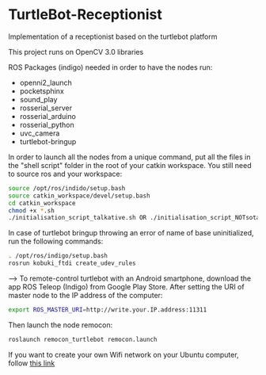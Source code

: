 # TurtleBot-Receptionist
Implementation of a receptionist based on the turtlebot platform

This project runs on OpenCV 3.0 libraries

ROS Packages (indigo) needed in order to have the nodes run:
  - openni2_launch
  - pocketsphinx
  - sound_play
  - rosserial_server
  - rosserial_arduino
  - rosserial_python
  - uvc_camera
  - turtlebot-bringup

In order to launch all the nodes from a unique command, put all the files in the "shell script" folder
in the root of your catkin workspace. You still need to source ros and your workspace:
```sh
source /opt/ros/indido/setup.bash
source catkin_workspace/devel/setup.bash
cd catkin_workspace
chmod +x *.sh
./initialisation_script_talkative.sh OR ./initialisation_script_NOTsotalkative.sh
```
In case of turtlebot bringup throwing an error of name of base uninitialized, run the following commands:
```sh
. /opt/ros/indigo/setup.bash 
rosrun kobuki_ftdi create_udev_rules
```

--> To remote-control turtlebot with an Android smartphone, download the app ROS Teleop (Indigo) from Google Play Store.
After setting the URI of master node to the IP address of the computer:
```sh
export ROS_MASTER_URI=http://write.your.IP.address:11311
```
Then launch the node remocon:
```sh
roslaunch remocon_turtlebot remocon.launch
```
If you want to create your own Wifi network on your Ubuntu computer, follow [this link](http://askubuntu.com/questions/490950/create-wifi-hotspot-on-ubuntu)
